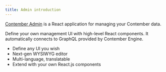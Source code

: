 ```yaml
---
title: Admin introduction
---
```


[Contember Admin](https://github.com/contember/admin) is a React application for managing your Contember data.

Define your own management UI with high-level React components. It automatically connects to GraphQL provided by Contember Engine.

- Define any UI you wish
- Next-gen WYSIWYG editor
- Multi-language, translatable
- Extend with your own React.js components
